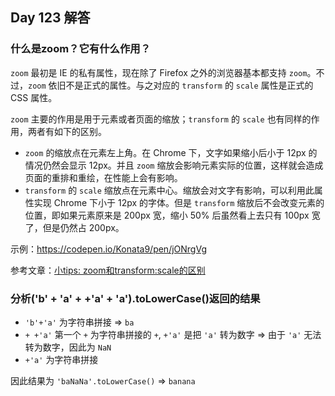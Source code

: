 ## Day 123 解答

### 什么是zoom？它有什么作用？

`zoom` 最初是 IE 的私有属性，现在除了 Firefox 之外的浏览器基本都支持 `zoom`。不过，`zoom` 依旧不是正式的属性。与之对应的 `transform` 的 `scale` 属性是正式的 CSS 属性。

`zoom` 主要的作用是用于元素或者页面的缩放；`transform` 的 `scale` 也有同样的作用，两者有如下的区别。
- `zoom` 的缩放点在元素左上角。在 Chrome 下，文字如果缩小后小于 12px 的情况仍然会显示 12px。并且 `zoom` 缩放会影响元素实际的位置，这样就会造成页面的重排和重绘，在性能上会有影响。
- `transform` 的 `scale` 缩放点在元素中心。缩放会对文字有影响，可以利用此属性实现 Chrome 下小于 12px 的字体。但是 `transform` 缩放后不会改变元素的位置，即如果元素原来是 200px 宽，缩小 50% 后虽然看上去只有 100px 宽了，但是仍然占 200px。

示例：https://codepen.io/Konata9/pen/jONrgVg

参考文章：[小tips: zoom和transform:scale的区别](https://www.zhangxinxu.com/wordpress/2015/11/zoom-transform-scale-diff/)

### 分析('b' + 'a' + +'a' + 'a').toLowerCase()返回的结果

- `'b'+'a'` 为字符串拼接 => `ba`
- `+ +'a'` 第一个 `+` 为字符串拼接的 `+`, `+'a'` 是把 `'a'` 转为数字 => 由于 `'a'` 无法转为数字，因此为 `NaN`
- `+'a'` 为字符串拼接

因此结果为 `'baNaNa'.toLowerCase()` => `banana`
